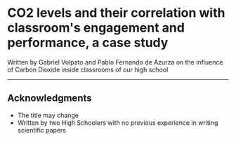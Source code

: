 # CO2 levels and their correlation with classroom's engagement and performance, a case study


Written by Gabriel Volpato and Pablo Fernando de Azurza on the influence of Carbon Dioxide inside classrooms of our high school

---

##  Acknowledgments
* The title may change
* Written by two High Schoolers with no previous experience in writing scientific papers


